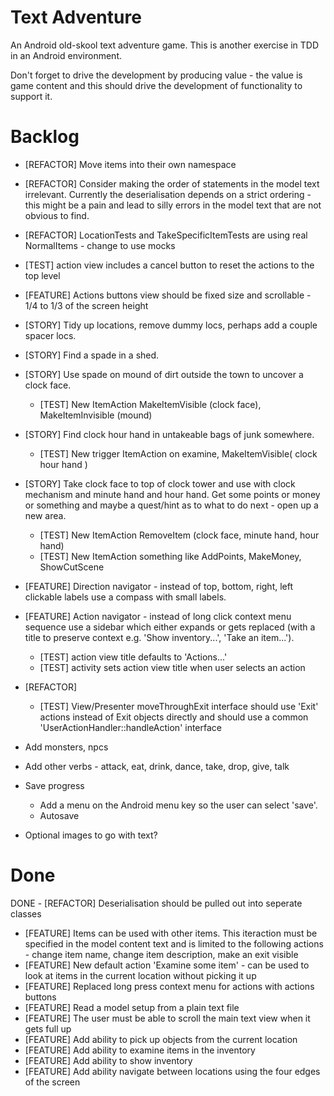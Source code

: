 Text Adventure
==============

An Android old-skool text adventure game. This is another exercise in TDD in an Android environment.

Don't forget to drive the development by producing value - the value is game content and this should drive the development of functionality to support it.

Backlog
=======

- [REFACTOR] Move items into their own namespace
- [REFACTOR] Consider making the order of statements in the model text irrelevant. Currently the deserialisation depends on a strict ordering - this might be a pain and lead to silly errors in the model text that are not obvious to find.
- [REFACTOR] LocationTests and TakeSpecificItemTests are using real NormalItems - change to use mocks

- [TEST] action view includes a cancel button to reset the actions to the top level

- [FEATURE] Actions buttons view should be fixed size and scrollable - 1/4 to 1/3 of the screen height

- [STORY] Tidy up locations, remove dummy locs, perhaps add a couple spacer locs.
- [STORY] Find a spade in a shed.
- [STORY] Use spade on mound of dirt outside the town to uncover a clock face.
  - [TEST] New ItemAction MakeItemVisible (clock face), MakeItemInvisible (mound)
- [STORY] Find clock hour hand in untakeable bags of junk somewhere.
  - [TEST] New trigger ItemAction on examine, MakeItemVisible( clock hour hand )
- [STORY] Take clock face to top of clock tower and use with clock mechanism and minute hand and hour hand. Get some points or money or something and maybe a quest/hint as to what to do next - open up a new area.
  - [TEST] New ItemAction RemoveItem (clock face, minute hand, hour hand)
  - [TEST] New ItemAction something like AddPoints, MakeMoney, ShowCutScene

- [FEATURE] Direction navigator - instead of top, bottom, right, left clickable labels use a compass with small labels.

- [FEATURE] Action navigator - instead of long click context menu sequence use a sidebar which either expands or gets replaced (with a title to preserve context e.g. 'Show inventory...', 'Take an item...').
  - [TEST] action view title defaults to 'Actions...'
  - [TEST] activity sets action view title when user selects an action

- [REFACTOR]
  - [TEST] View/Presenter moveThroughExit interface should use 'Exit' actions instead of Exit objects directly and should use a common 'UserActionHandler::handleAction' interface

- Add monsters, npcs

- Add other verbs - attack, eat, drink, dance, take, drop, give, talk

- Save progress
  - Add a menu on the Android menu key so the user can select 'save'.
  - Autosave

- Optional images to go with text?

Done
====

DONE - [REFACTOR] Deserialisation should be pulled out into seperate classes
- [FEATURE] Items can be used with other items. This iteraction must be specified in the model content text and is limited to the following actions - change item name, change item description, make an exit visible
- [FEATURE] New default action 'Examine some item' - can be used to look at items in the current location without picking it up
- [FEATURE] Replaced long press context menu for actions with actions buttons
- [FEATURE] Read a model setup from a plain text file
- [FEATURE] The user must be able to scroll the main text view when it gets full up
- [FEATURE] Add ability to pick up objects from the current location
- [FEATURE] Add ability to examine items in the inventory
- [FEATURE] Add ability to show inventory
- [FEATURE] Add ability navigate between locations using the four edges of the screen

